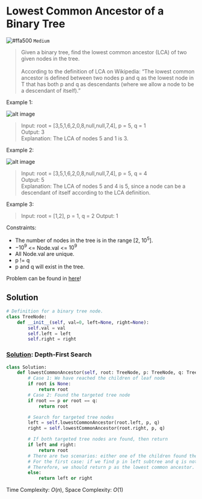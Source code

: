 # Lowest Common Ancestor of a Binary Tree
![#ffa500](https://placehold.co/1x1/ffa500/ffa500.png) `Medium`

> Given a binary tree, find the lowest common ancestor (LCA) of two given nodes in the tree.<br><br>
According to the definition of LCA on Wikipedia: “The lowest common ancestor is defined between two nodes p and q as the lowest node in T that has both p and q as descendants (where we allow a node to be a descendant of itself).”
 

Example 1:

![alt image](https://assets.leetcode.com/uploads/2018/12/14/binarytree.png)

> Input: root = [3,5,1,6,2,0,8,null,null,7,4], p = 5, q = 1\
Output: 3\
Explanation: The LCA of nodes 5 and 1 is 3.

Example 2:

![alt image](https://assets.leetcode.com/uploads/2018/12/14/binarytree.png)

> Input: root = [3,5,1,6,2,0,8,null,null,7,4], p = 5, q = 4\
Output: 5\
Explanation: The LCA of nodes 5 and 4 is 5, since a node can be a descendant of itself according to the LCA definition.

Example 3:
> Input: root = [1,2], p = 1, q = 2
Output: 1
 

Constraints:
- The number of nodes in the tree is in the range [$2$, $10^5$].
- $-10^9$ <= Node.val <= $10^9$
- All Node.val are unique.
- p != q
- p and q will exist in the tree.

Problem can be found in [here](https://leetcode.com/problems/lowest-common-ancestor-of-a-binary-tree)!

## Solution
```python
# Definition for a binary tree node.
class TreeNode:
    def __init__(self, val=0, left=None, right=None):
        self.val = val
        self.left = left
        self.right = right
```

### [Solution](/Binary%20Tree/236-LowestCommonAncestorofaBinaryTree/solution.py): Depth-First Search

```python
class Solution:
    def lowestCommonAncestor(self, root: TreeNode, p: TreeNode, q: TreeNode) -> TreeNode:
        # Case 1: We have reached the children of leaf node
        if root is None:
            return root
        # Case 2: Found the targeted tree node
        if root == p or root == q:
            return root

        # Search for targeted tree nodes
        left = self.lowestCommonAncestor(root.left, p, q)
        right = self.lowestCommonAncestor(root.right, p, q)

        # If both targeted tree nodes are found, then return
        if left and right:
            return root
        # There are two scenarios: either one of the children found the targeted node and neither of them found.
        # For the first case: if we find p in left subtree and q is not found, this means that q is the child of p.
        # Therefore, we should return p as the lowest common ancestor.
        else:
            return left or right
```

Time Complexity: $O(n)$, Space Complexity: $O(1)$